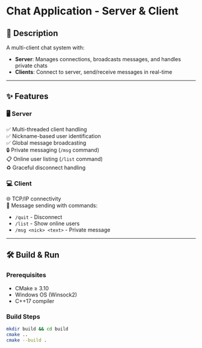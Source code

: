 # Chat Application - Server & Client

## 📝 Description  
A multi-client chat system with:  
- **Server**: Manages connections, broadcasts messages, and handles private chats  
- **Clients**: Connect to server, send/receive messages in real-time  

---

## ✨ Features  

### 🖥️ Server  
✅ Multi-threaded client handling  
✅ Nickname-based user identification  
✅ Global message broadcasting  
🔒 Private messaging (`/msg` command)  
📋 Online user listing (`/list` command)  
♻️ Graceful disconnect handling  

### 💻 Client  
🌐 TCP/IP connectivity  
📨 Message sending with commands:  
- `/quit` - Disconnect  
- `/list` - Show online users  
- `/msg <nick> <text>` - Private message  

---

## 🛠️ Build & Run  

### Prerequisites  
- CMake ≥ 3.10  
- Windows OS (Winsock2)  
- C++17 compiler  

### Build Steps  
```bash
mkdir build && cd build
cmake ..
cmake --build .